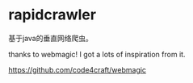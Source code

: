 # rapidcrawler

基于java的垂直网络爬虫。

thanks to webmagic! I got a lots of inspiration from it.

https://github.com/code4craft/webmagic
